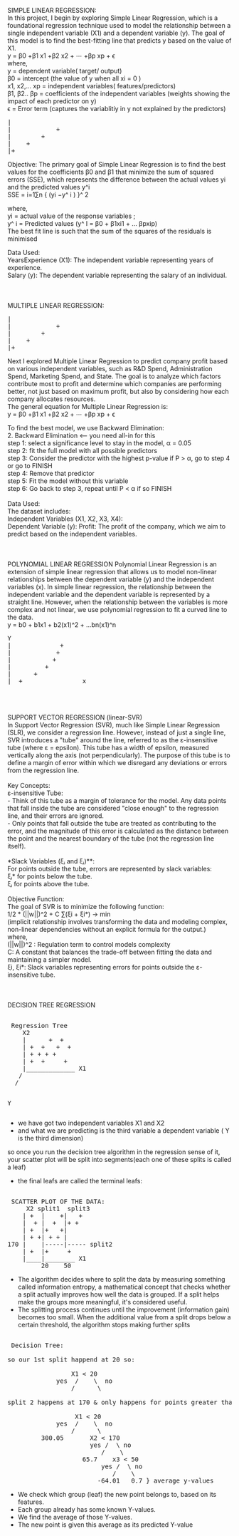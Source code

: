 SIMPLE LINEAR REGRESSION: <br/> 
In this project, I begin by exploring Simple Linear Regression, which is a foundational regression technique used to model the relationship between a single independent variable (X1) and a dependent variable (y). The goal of this model is to find the best-fitting line that predicts y based on the value of X1. <br/>
y = β0 +β1 x1 +β2 x2 + ⋯ +βp xp + ϵ <br/> 
where,  <br/> 
y = dependent variable( target/ output)  <br/> 
β0 = intercept (the value of y when all xi = 0 ) <br/> 
x1, x2,... xp = independent variables( features/predictors)  <br/> 
β1, β2.. βp = coefficients of the independent variables (weights showing the impact of each predictor on y)  <br/> 
ϵ = Error term (captures the variablitiy in y not explained by the predictors)  <br/> 
<pre>
|                
|            + 
|        +
|    +
|+_______________ 
</pre>
Objective:
The primary goal of Simple Linear Regression is to find the best values for the coefficients β0 and β1 that minimize the sum of squared errors (SSE), which represents the difference between the actual values yi and the predicted values y^i <br/>
​SSE = i=1∑n { (yi −y^ i ) }^ 2 <br/>
 
where,  <br/>
yi = actual value of the response variables ; <br/>
y^ i = Predicted values (y^ I = β0 + β1xi1 + … βpxip)  <br/>
The best fit line is such that the sum of the squares of the residuals is minimised <br/>

Data Used: <br/>
YearsExperience (X1): The independent variable representing years of experience. <br/>
Salary (y): The dependent variable representing the salary of an individual. <br/>
<br/>
<br/>
<br/>
MULTIPLE LINEAR REGRESSION: <br/>
<pre>
|                
|            + 
|        +
|    +
|+_______________ 
</pre>
Next I explored Multiple Linear Regression to predict company profit based on various independent variables, such as R&D Spend, Administration Spend, Marketing Spend, and State. The goal is to analyze which factors contribute most to profit and determine which companies are performing better, not just based on maximum profit, but also by considering how each company allocates resources. <br/>
The general equation for Multiple Linear Regression is: <br/>
y = β0 +β1 x1 +β2 x2 + ⋯ +βp xp + ϵ <br/>

To find the best model, we use Backward Elimination:   <br/>
2. Backward Elimination <--  you need all-in for this  <br/>
step 1: select a significance level to stay in the model, α = 0.05 <br/>
step 2: fit the full model with all possible predictors <br/>
step 3: Consider the predictor with the highest p-value if P > α, go to step 4 or go to FINISH <br/>
step 4: Remove that predictor  <br/>
step 5: Fit the model without this variable  <br/>
step 6: Go back to step 3, repeat until P < α if so FINISH  <br/>
<br/>
Data Used:  <br/>
The dataset includes: <br/>
Independent Variables (X1, X2, X3, X4): <br/>
Dependent Variable (y): Profit: The profit of the company, which we aim to predict based on the independent variables. <br/>
<br/>
<br/>
<br/>
POLYNOMIAL LINEAR REGRESSION 
Polynomial Linear Regression is an extension of simple linear regression that allows us to model non-linear relationships between the dependent variable (y) and the independent variables (x). In simple linear regression, the relationship between the independent variable and the dependent variable is represented by a straight line. However, when the relationship between the variables is more complex and not linear, we use polynomial regression to fit a curved line to the data. <BR/>
y = b0 + b1x1 + b2(x1)^2 + ...bn(x1)^n <BR/> 
<Pre>
Y 
|             +        
|            +          
|           +           
|         +            
|      +                
|__+_______________ x 
</Pre>
<br/>
<br/>
<br/>
SUPPORT VECTOR REGRESSION (linear-SVR) <BR/> 
In Support Vector Regression (SVR), much like Simple Linear Regression (SLR), we consider a regression line. However, instead of just a single line, SVR introduces a "tube" around the line, referred to as the ε-insensitive tube (where ε = epsilon). This tube has a width of epsilon, measured vertically along the axis (not perpendicularly). The purpose of this tube is to define a margin of error within which we disregard any deviations or errors from the regression line. <BR/> 
<BR/>
Key Concepts: <BR/>
ε-insensitive Tube: <BR/>
- Think of this tube as a margin of tolerance for the model. Any data points that fall inside the tube are considered "close enough" to the regression line, and their errors are ignored. <BR/>
- Only points that fall outside the tube are treated as contributing to the error, and the magnitude of this error is calculated as the distance between the point and the nearest boundary of the tube (not the regression line itself). <BR/>
<BR/>
*Slack Variables (ξᵢ and ξᵢ)**: <BR/>
For points outside the tube, errors are represented by slack variables: <BR/>
ξᵢ* for points below the tube. <BR/>
ξᵢ for points above the tube. <BR/>
<BR/>
Objective Function: <BR/>
The goal of SVR is to minimize the following function: <BR/>
1/2 * (||w||)^2 + C ∑(ξi + ξi*) -> min    <BR/>
(implicit relationship involves transforming the data and modeling complex, non-linear dependencies without an explicit formula for the output.)  <BR/>
where, <BR/>
(||w||)^2 : Regulation term to control models complexity  <BR/>
C: A constant that balances the trade-off between fitting the data and maintaining a simpler model. <BR/>
ξi, ξi*: Slack variables representing errors for points outside the ε-insensitive tube. <BR/>
<BR/>
<BR/>
<BR/>
DECISION TREE REGRESSION <BR/>
<PRE> 
 Regression Tree 
    X2
    |      +  +
    | +  +   +  +
    | + + + + 
    | +  +     +
    |_____________ X1  
   /
  /
 
Y 
</PRE>

- we have got two independent variables X1 and X2 <BR/>
- and what we are predicting is the third variable a dependent variable ( Y is the third dimension)  <BR/>

so once you run the decision tree algorithm in the regression sense of it, your scatter plot will be split into segments(each one of these splits is called a leaf) <BR/>
- the final leafs are called the terminal leafs: <BR/>
<PRE> 
 SCATTER PLOT OF THE DATA: 
     X2 split1  split3
    | +  |    +|   +
    |  + |  +  |+ +
    | +  |+   +|
    | + +| + + |
170 |    |-----|----- split2 
    | +  |+     +
    |____|________ X1 
         20    50
</PRE>
- The algorithm decides where to split the data by measuring something called information entropy, a mathematical concept that checks whether a split actually improves how well the data is grouped. If a split helps make the groups more meaningful, it's considered useful.<BR/>
- The splitting process continues until the improvement (information gain) becomes too small. When the additional value from a split drops below a certain threshold, the algorithm stops making further splits <BR/>
<PRE> 
 Decision Tree: 

so our 1st split happend at 20 so: 

                 X1 < 20 
             yes  /    \  no 
                 /      \

split 2 happens at 170 & only happens for points greater than 20 so: 

                  X1 < 20 
             yes  /    \  no 
                 /      \ 
         300.05       X2 < 170
                      yes /  \ no 
                         /    \
                    65.7    x3 < 50 
                         yes /  \ no 
                            /    \
                        -64.01   0.7 } average y-values 
</PRE>
- We check which group (leaf) the new point belongs to, based on its features. <BR/>
- Each group already has some known Y-values. <BR/>
- We find the average of those Y-values. <BR/>
- The new point is given this average as its predicted Y-value <BR/>




